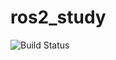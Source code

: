 # ros2_study

![Build Status](https://github.com/Jaeyoon99/ros2_study/actions/workflows/docker_image.yml/badge.svg)
